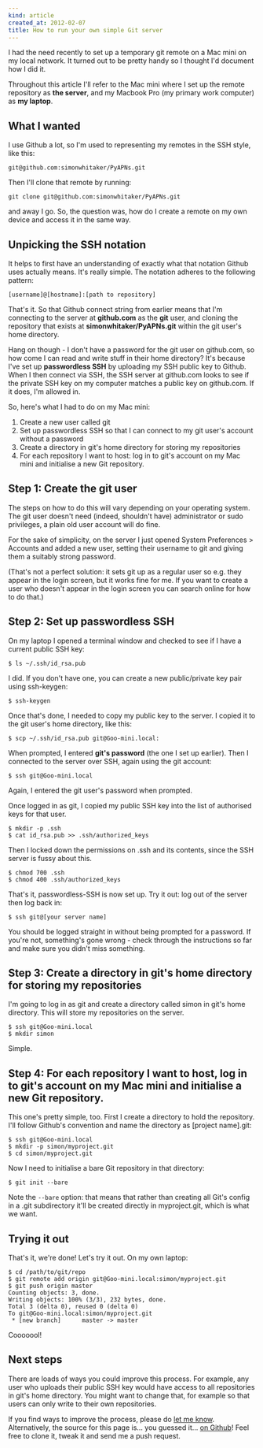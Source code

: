 ```yaml
---
kind: article
created_at: 2012-02-07
title: How to run your own simple Git server
---
```


I had the need recently to set up a temporary git remote on a Mac mini on my local network. It turned out to be pretty handy so I thought I'd document how I did it.

Throughout this article I'll refer to the Mac mini where I set up the remote repository as **the server**, and my Macbook Pro (my primary work computer) as **my laptop**.

## What I wanted

I use Github a lot, so I'm used to representing my remotes in the SSH style, like this:

	git@github.com:simonwhitaker/PyAPNs.git

Then I'll clone that remote by running:

	git clone git@github.com:simonwhitaker/PyAPNs.git

and away I go. So, the question was, how do I create a remote on my own device and access it in the same way.

## Unpicking the SSH notation

It helps to first have an understanding of exactly what that notation Github uses actually means. It's really simple. The notation adheres to the following pattern:

	[username]@[hostname]:[path to repository]

That's it. So that Github connect string from earlier means that I'm connecting to the server at **github.com** as the **git** user, and cloning the repository that exists at **simonwhitaker/PyAPNs.git** within the git user's home directory.

Hang on though - I don't have a password for the git user on github.com, so how come I can read and write stuff in their home directory? It's because I've set up **passwordless SSH** by uploading my SSH public key to Github. When I then connect via SSH, the SSH server at github.com looks to see if the private SSH key on my computer matches a public key on github.com. If it does, I'm allowed in.

So, here's what I had to do on my Mac mini:

1. Create a new user called git
2. Set up passwordless SSH so that I can connect to my git user's account without a password
3. Create a directory in git's home directory for storing my repositories
4. For each repository I want to host: log in to git's account on my Mac mini and initialise a new Git repository.

## Step 1: Create the git user

The steps on how to do this will vary depending on your operating system. The git user doesn't need (indeed, shouldn't have) administrator or sudo privileges, a plain old user account will do fine.

For the sake of simplicity, on the server I just opened System Preferences > Accounts and added a new user, setting their username to git and giving them a suitably strong password. 

(That's not a perfect solution: it sets git up as a regular user so e.g. they appear in the login screen, but it works fine for me. If you want to create a user who doesn't appear in the login screen you can search online for how to do that.)

## Step 2: Set up passwordless SSH

On my laptop I opened a terminal window and checked to see if I have a current public SSH key:

	$ ls ~/.ssh/id_rsa.pub

I did. If you don't have one, you can create a new public/private key pair using ssh-keygen:

	$ ssh-keygen

Once that's done, I needed to copy my public key to the server. I copied it to the git user's home directory, like this:

	$ scp ~/.ssh/id_rsa.pub git@Goo-mini.local:

When prompted, I entered **git's password** (the one I set up earlier). Then I connected to the server over SSH, again using the git account:

	$ ssh git@Goo-mini.local

Again, I entered the git user's password when prompted.

Once logged in as git, I copied my public SSH key into the list of authorised keys for that user.

	$ mkdir -p .ssh
	$ cat id_rsa.pub >> .ssh/authorized_keys

Then I locked down the permissions on .ssh and its contents, since the SSH server is fussy about this.

	$ chmod 700 .ssh
	$ chmod 400 .ssh/authorized_keys

That's it, passwordless-SSH is now set up. Try it out: log out of the server then log back in:

	$ ssh git@[your server name]

You should be logged straight in without being prompted for a password. If you're not, something's gone wrong - check through the instructions so far and make sure you didn't miss something.

## Step 3: Create a directory in git's home directory for storing my repositories

I'm going to log in as git and create a directory called simon in git's home directory. This will store my repositories on the server.

	$ ssh git@Goo-mini.local
	$ mkdir simon

Simple.

## Step 4: For each repository I want to host, log in to git's account on my Mac mini and initialise a new Git repository.

This one's pretty simple, too. First I create a directory to hold the repository. I'll follow Github's convention and name the directory as [project name].git:

	$ ssh git@Goo-mini.local
	$ mkdir -p simon/myproject.git
	$ cd simon/myproject.git

Now I need to initialise a bare Git repository in that directory:

	$ git init --bare

Note the `--bare` option: that means that rather than creating all Git's config in a .git subdirectory it'll be created directly in myproject.git, which is what we want.

## Trying it out

That's it, we're done! Let's try it out. On my own laptop:

	$ cd /path/to/git/repo
	$ git remote add origin git@Goo-mini.local:simon/myproject.git
	$ git push origin master
	Counting objects: 3, done.
	Writing objects: 100% (3/3), 232 bytes, done.
	Total 3 (delta 0), reused 0 (delta 0)
	To git@Goo-mini.local:simon/myproject.git
	 * [new branch]      master -> master

Cooooool!

## Next steps

There are loads of ways you could improve this process. For example, any user who uploads their public SSH key would have access to all repositories in git's home directory. You might want to change that, for example so that users can only write to their own repositories.

If you find ways to improve the process, please do [let me know](http://twitter.com/s1mn/). Alternatively, the source for this page is… you guessed it… [on Github](https://github.com/simonwhitaker/goo-website/blob/develop/src/content/blog/0011-quick-git-server.md)! Feel free to clone it, tweak it and send me a push request.